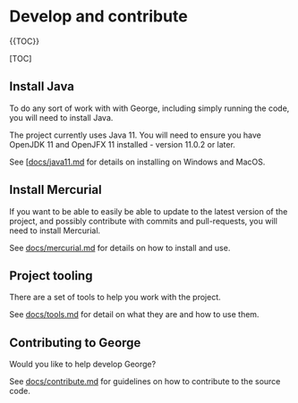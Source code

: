 # Develop and contribute


{{TOC}}

[TOC]


## Install Java

To do any sort of work with with George, including simply running the code, you will need to install Java.

The project currently uses Java 11.  You will need to ensure you have OpenJDK 11 and OpenJFX 11 installed - version 11.0.2 or later.

See [<a href="java11.md">docs/java11.md</a> for details on installing on Windows and MacOS.


## Install Mercurial

If you want to be able to easily be able to update to the latest version of the project, and possibly contribute with commits and pull-requests, you will need to install Mercurial.

See <a href="mercurial.md">docs/mercurial.md</a> for details on how to install and use.


## Project tooling

There are a set of tools to help you work with the project.

See <a href="tools.md">docs/tools.md</a> for detail on what they are and how to use them.


## Contributing to George

Would you like to help develop George? 

See <a href="contribute.md">docs/contribute.md</a> for guidelines on how to contribute to the source code.
